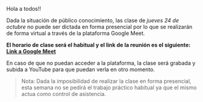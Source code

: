 Hola a todos!!

Dada la situación de público conocimiento, las clase de *jueves 24 de octubre* no puede ser dictada en forma presencial por lo que se realizarán de forma virtual a través de la plataforma Google Meet.

**El horario de clase será el habitual y el link de la reunión es el siguiente: [Link a Google Meet](https://meet.google.com/mcx-xzpw-dty)**

En caso de que no puedan acceder a la plataforma, la clase será grabada y subida a YouTube para que puedan verla en otro momento.

> Nota: Dada la imposibilidad de realizar la clase en 
> forma presencial, esta semana no se pedirá
> el trabajo práctico habitual ya que el mismo actua como control de asistencia.
